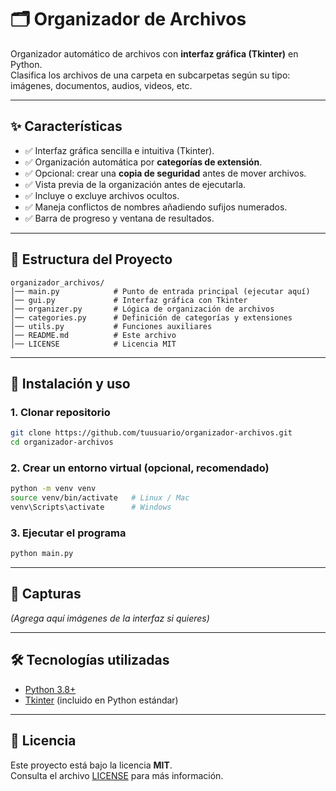 # 🗂️ Organizador de Archivos

Organizador automático de archivos con **interfaz gráfica (Tkinter)** en
Python.\
Clasifica los archivos de una carpeta en subcarpetas según su tipo:
imágenes, documentos, audios, videos, etc.

------------------------------------------------------------------------

## ✨ Características

-   ✅ Interfaz gráfica sencilla e intuitiva (Tkinter).
-   ✅ Organización automática por **categorías de extensión**.
-   ✅ Opcional: crear una **copia de seguridad** antes de mover
    archivos.
-   ✅ Vista previa de la organización antes de ejecutarla.
-   ✅ Incluye o excluye archivos ocultos.
-   ✅ Maneja conflictos de nombres añadiendo sufijos numerados.
-   ✅ Barra de progreso y ventana de resultados.

------------------------------------------------------------------------

## 📂 Estructura del Proyecto

    organizador_archivos/
    │── main.py            # Punto de entrada principal (ejecutar aquí)
    │── gui.py             # Interfaz gráfica con Tkinter
    │── organizer.py       # Lógica de organización de archivos
    │── categories.py      # Definición de categorías y extensiones
    │── utils.py           # Funciones auxiliares
    │── README.md          # Este archivo
    │── LICENSE            # Licencia MIT

------------------------------------------------------------------------

## 🚀 Instalación y uso

### 1. Clonar repositorio

``` bash
git clone https://github.com/tuusuario/organizador-archivos.git
cd organizador-archivos
```

### 2. Crear un entorno virtual (opcional, recomendado)

``` bash
python -m venv venv
source venv/bin/activate   # Linux / Mac
venv\Scripts\activate      # Windows
```

### 3. Ejecutar el programa

``` bash
python main.py
```

------------------------------------------------------------------------

## 📸 Capturas

*(Agrega aquí imágenes de la interfaz si quieres)*

------------------------------------------------------------------------

## 🛠️ Tecnologías utilizadas

-   [Python 3.8+](https://www.python.org/)
-   [Tkinter](https://docs.python.org/3/library/tkinter.html) (incluido
    en Python estándar)

------------------------------------------------------------------------

## 📜 Licencia

Este proyecto está bajo la licencia **MIT**.\
Consulta el archivo [LICENSE](LICENSE) para más información.